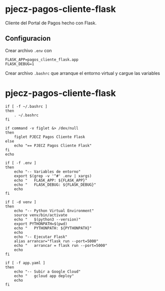 # pjecz-pagos-cliente-flask

Cliente del Portal de Pagos hecho con Flask.

## Configuracion

Crear archivo `.env` con

    FLASK_APP=pagos_cliente_flask.app
    FLASK_DEBUG=1

Crear archivo `.bashrc` que arranque el entorno virtual y cargue las variables

# pjecz-pagos-cliente-flask

    if [ -f ~/.bashrc ]
    then
        . ~/.bashrc
    fi

    if command -v figlet &> /dev/null
    then
        figlet PJECZ Pagos Cliente Flask
    else
        echo "== PJECZ Pagos Cliente Flask"
    fi
    echo

    if [ -f .env ]
    then
        echo "-- Variables de entorno"
        export $(grep -v '^#' .env | xargs)
        echo "   FLASK_APP: ${FLASK_APP}"
        echo "   FLASK_DEBUG: ${FLASK_DEBUG}"
        echo
    fi

    if [ -d venv ]
    then
        echo "-- Python Virtual Environment"
        source venv/bin/activate
        echo "   $(python3 --version)"
        export PYTHONPATH=$(pwd)
        echo "   PYTHONPATH: ${PYTHONPATH}"
        echo
        echo "-- Ejecutar Flask"
        alias arrancar="flask run --port=5000"
        echo "   arrancar = flask run --port=5000"
        echo
    fi

    if [ -f app.yaml ]
    then
        echo "-- Subir a Google Cloud"
        echo "   gcloud app deploy"
        echo
    fi
